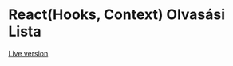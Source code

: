 
<h1>React(Hooks, Context) Olvasási Lista</h1>
<p><a href="https://react-olvasasi-lista.netlify.com/">Live version</a></p>

